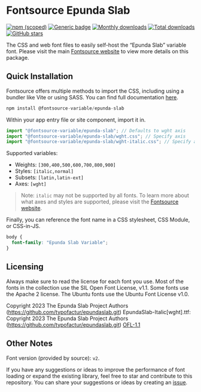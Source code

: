 # Fontsource Epunda Slab

[![npm (scoped)](https://img.shields.io/npm/v/@fontsource-variable/epunda-slab?color=brightgreen)](https://www.npmjs.com/package/@fontsource-variable/epunda-slab) [![Generic badge](https://img.shields.io/badge/fontsource-passing-brightgreen)](https://github.com/fontsource/fontsource) [![Monthly downloads](https://badgen.net/npm/dm/@fontsource-variable/epunda-slab)](https://github.com/fontsource/fontsource) [![Total downloads](https://badgen.net/npm/dt/@fontsource-variable/epunda-slab)](https://github.com/fontsource/fontsource) [![GitHub stars](https://img.shields.io/github/stars/fontsource/fontsource.svg?style=social&label=Star)](https://github.com/fontsource/fontsource/stargazers)

The CSS and web font files to easily self-host the “Epunda Slab” variable font. Please visit the main [Fontsource website](https://fontsource.org/fonts/epunda-slab) to view more details on this package.

## Quick Installation

Fontsource offers multiple methods to import the CSS, including using a bundler like Vite or using SASS. You can find full documentation [here](https://fontsource.org/docs/getting-started/introduction).

```javascript
npm install @fontsource-variable/epunda-slab
```

Within your app entry file or site component, import it in.

```javascript
import "@fontsource-variable/epunda-slab"; // Defaults to wght axis
import "@fontsource-variable/epunda-slab/wght.css"; // Specify axis
import "@fontsource-variable/epunda-slab/wght-italic.css"; // Specify axis and style
```

Supported variables:
- Weights: `[300,400,500,600,700,800,900]`
- Styles: `[italic,normal]`
- Subsets: `[latin,latin-ext]`
- Axes: `[wght]`

> Note: `italic` may not be supported by all fonts. To learn more about what axes and styles are supported, please visit the [Fontsource website](https://fontsource.org/fonts/epunda-slab).

Finally, you can reference the font name in a CSS stylesheet, CSS Module, or CSS-in-JS.

```css
body {
  font-family: "Epunda Slab Variable";
}
```

## Licensing
Always make sure to read the license for each font you use. Most of the fonts in the collection use the SIL Open Font License, v1.1. Some fonts use the Apache 2 license. The Ubuntu fonts use the Ubuntu Font License v1.0.

Copyright 2023 The Epunda Slab Project Authors (https://github.com/typofactur/epundaslab.git) EpundaSlab-Italic[wght].ttf: Copyright 2023 The Epunda Slab Project Authors (https://github.com/typofactur/epundaslab.git)
[OFL-1.1](https://openfontlicense.org)

## Other Notes
Font version (provided by source): `v2`.

If you have any suggestions or ideas to improve the performance of font loading or expand the existing library, feel free to star and contribute to this repository. You can share your suggestions or ideas by creating an [issue](https://github.com/fontsource/fontsource/issues).